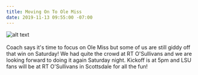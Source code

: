 ```yaml
---
title: Moving On To Ole Miss
date: 2019-11-13 09:55:00 -07:00
---
```


![alt text](https://lsu-phoenix-alumni.github.io/assets/img/OleMissWatchParty.png)  
<br>
Coach says it's time to focus on Ole Miss but some of us are still giddy off that win on Saturday! We had quite the crowd at RT O'Sullivans and we are looking forward to doing it again Saturday night. Kickoff is at 5pm and LSU fans will be at RT O'Sullivans in Scottsdale for all the fun!